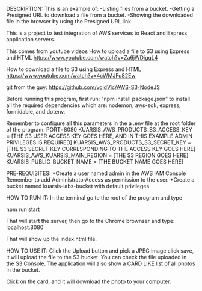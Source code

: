 DESCRIPTION:
This is an example of:
-Listing files from a bucket.
-Getting a Presigned URL to download a file from a bucket.
-Showing the downloaded file in the browser by using the Presigned URL link.

This is a project to test integration of AWS services to React and Express application servers.

This comes from youtube videos
How to upload a file to S3 using Express and HTML
https://www.youtube.com/watch?v=Za6jWDigqL4

How to download a file to S3 using Express and HTML
https://www.youtube.com/watch?v=4cWMJFu82Ew

git from the guy: https://github.com/voidVic/AWS-S3-NodeJS

Before running this program, first run: "npm install package.json" to install all the required dependencies which are:
nodemon, aws-sdk, express, formidable, and dotenv.

Remember to configure all this parameters in the a .env file at the root folder of the program:
PORT=8080
KUARSIS_AWS_PRODUCTS_S3_ACCESS_KEY = [THE S3 USER ACCESS KEY GOES HERE, AND IN THIS EXAMPLE ADMIN PRIVILEGES IS REQUIRED]
KUARSIS_AWS_PRODUCTS_S3_SECRET_KEY = [THE S3 SECRET KEY CORRESPONDING TO THE ACCESS KEY GOES HERE]
KUARSIS_AWS_KUARSIS_MAIN_REGION = [THE S3 REGION GOES HERE]
KUARSIS_PUBLIC_BUCKET_NAME = [THE BUCKET NAME GOES HERE]

PRE-REQUISITES:
*Create a user named admin in the AWS IAM Console
Remember to add AdministratorAccess as permission to the user.
*Create a bucket named kuarsis-labs-bucket with default privileges.

HOW TO RUN IT:
In the terminal go to the root of the program and type

npm run start

That will start the server, then go to the Chrome brownser and type:
localhost:8080

That will show up the index.html file.

HOW TO USE IT:
Click the Upload button and pick a JPEG image click save, it will upload the file to the S3 bucket.
You can check the file uploaded in the S3 Console.
The application will also show a CARD LIKE list of all photos in the bucket.

Click on the card, and it will download the photo to your computer.
